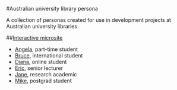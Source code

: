 #Australian university library persona

A collection of personas created for use in development projects at Australian university libraries.

##[Interactive microsite](index.html)

* [Angela](index.html#/Angela), part-time student
* [Bruce](index.html#/Bruce), international student
* [Diana](index.html#/Diana), online student
* [Eric](index.html#/Eric), senior lecturer
* [Jane](index.html#/Jane), research academic
* [Mike](index.html#/Mike), postgrad student
